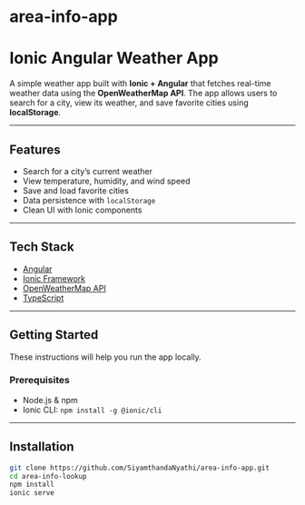 # area-info-app
#  Ionic Angular Weather App

A simple weather app built with **Ionic + Angular** that fetches real-time weather data using the **OpenWeatherMap API**. The app allows users to search for a city, view its weather, and save favorite cities using **localStorage**.

---

## Features

- Search for a city’s current weather
- View temperature, humidity, and wind speed
-  Save and load favorite cities
-  Data persistence with `localStorage`
-  Clean UI with Ionic components

---



## Tech Stack

- [Angular](https://angular.io/)
- [Ionic Framework](https://ionicframework.com/)
- [OpenWeatherMap API](https://openweathermap.org/)
- [TypeScript](https://www.typescriptlang.org/)

---

##  Getting Started

These instructions will help you run the app locally.

### Prerequisites

- Node.js & npm
- Ionic CLI: `npm install -g @ionic/cli`

---

##  Installation

```bash
git clone https://github.com/SiyamthandaNyathi/area-info-app.git
cd area-info-lookup
npm install
ionic serve
